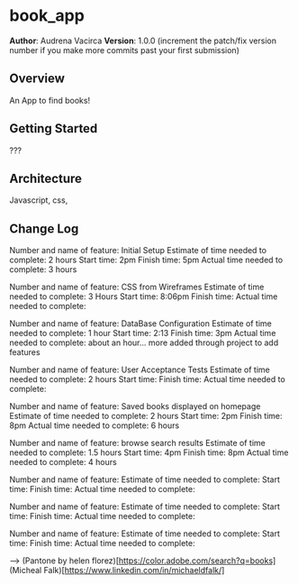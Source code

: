 # book_app

**Author**: Audrena Vacirca
**Version**: 1.0.0 (increment the patch/fix version number if you make more commits past your first submission)

## Overview
An App to find books!

## Getting Started
???

## Architecture
Javascript, css, 

## Change Log
Number and name of feature: Initial Setup
Estimate of time needed to complete: 2 hours
Start time: 2pm
Finish time: 5pm
Actual time needed to complete: 3 hours

Number and name of feature: CSS from Wireframes
Estimate of time needed to complete: 3 Hours
Start time: 8:06pm
Finish time: 
Actual time needed to complete: 

Number and name of feature: DataBase Configuration
Estimate of time needed to complete: 1 hour
Start time: 2:13
Finish time: 3pm
Actual time needed to complete: about an hour... more added through project to add features

Number and name of feature: User Acceptance Tests
Estimate of time needed to complete: 2 hours
Start time: 
Finish time: 
Actual time needed to complete: 

Number and name of feature: Saved books displayed on homepage
Estimate of time needed to complete: 2 hours
Start time: 2pm
Finish time: 8pm
Actual time needed to complete: 6 hours

Number and name of feature: browse search results
Estimate of time needed to complete: 1.5 hours
Start time: 4pm
Finish time: 8pm
Actual time needed to complete: 4 hours

Number and name of feature: 
Estimate of time needed to complete: 
Start time: 
Finish time: 
Actual time needed to complete: 

Number and name of feature: 
Estimate of time needed to complete: 
Start time: 
Finish time: 
Actual time needed to complete: 

Number and name of feature: 
Estimate of time needed to complete: 
Start time: 
Finish time: 
Actual time needed to complete: 
<!-- Use this area to document the iterative changes made to your application as each feature is successfully implemented. Use time stamps. Here's an examples:

01-01-2001 4:59pm - Application now has a fully-functional express server, with a GET route for the location resource.

## Credits and Collaborations
<!-- Give credit (and a link) to other people or resources that helped you build this application. -->
--> 
(Pantone by helen florez)[https://color.adobe.com/search?q=books]
(Micheal Falk)[https://www.linkedin.com/in/michaeldfalk/]
